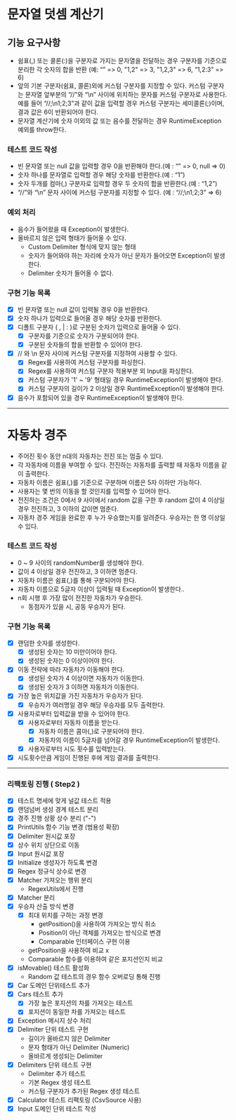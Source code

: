 # 문자열 덧셈 계산기
## 기능 요구사항
* 쉼표(,) 또는 콜론(:)을 구분자로 가지는 문자열을 전달하는 경우 구분자를 기준으로 분리한 각 숫자의 합을 반환 (예: “” => 0, "1,2" => 3, "1,2,3" => 6, “1,2:3” => 6)
* 앞의 기본 구분자(쉼표, 콜론)외에 커스텀 구분자를 지정할 수 있다. 커스텀 구분자는 문자열 앞부분의 “//”와 “\n” 사이에 위치하는 문자를 커스텀 구분자로 사용한다. 예를 들어 “//;\n1;2;3”과 같이 값을 입력할 경우 커스텀 구분자는 세미콜론(;)이며, 결과 값은 6이 반환되어야 한다.
* 문자열 계산기에 숫자 이외의 값 또는 음수를 전달하는 경우 RuntimeException 예외를 throw한다.

### 테스트 코드 작성
* 빈 문자열 또는 null 값을 입력할 경우 0을 반환해야 한다.(예 : “” => 0, null => 0)
* 숫자 하나를 문자열로 입력할 경우 해당 숫자를 반환한다.(예 : “1”)
* 숫자 두개를 컴마(,) 구분자로 입력할 경우 두 숫자의 합을 반환한다.(예 : “1,2”)
* “//”와 “\n” 문자 사이에 커스텀 구분자를 지정할 수 있다. (예 : “//;\n1;2;3” => 6)

### 예외 처리
* 음수가 들어왔을 때 Exception이 발생한다.
* 올바르지 않은 입력 형태가 들어올 수 있다.
  * Custom Delimiter 형식에 맞지 않는 형태
  * 숫자가 들어와야 하는 자리에 숫자가 아닌 문자가 들어오면 Exception이 발생한다.
  * Delimiter 숫자가 들어올 수 없다.
 
### 구현 기능 목록
- [x] 빈 문자열 또는 null 값이 입력될 경우 0을 반환한다.
- [x] 숫자 하나가 입력으로 들어올 경우 해당 숫자를 반환한다.
- [x] 디폴트 구분자 ( , | : )로 구분된 숫자가 입력으로 들어올 수 있다.
  - [x] 구분자를 기준으로 숫자가 구분되어야 한다.
  - [x] 구분된 숫자들의 합을 반환할 수 있어야 한다.
- [x] // 와 \\n 문자 사이에 커스텀 구분자를 지정하여 사용할 수 있다.
  - [x] Regex를 사용하여 커스텀 구분자를 파싱한다.
  - [x] Regex를 사용하여 커스텀 구분자 적용부분 외 Input을 파싱한다.
  - [x] 커스텀 구분자가 '1' ~ '9' 형태일 경우 RuntimeException이 발생해야 한다.
  - [x] 커스텀 구분자의 길이가 2 이상일 경우 RuntimeException이 발생해야 한다.
- [x] 음수가 포함되어 있을 경우 RuntimeException이 발생해야 한다.

*****

# 자동차 경주
* 주어진 횟수 동안 n대의 자동차는 전진 또는 멈출 수 있다.
* 각 자동차에 이름을 부여할 수 있다. 전진하는 자동차를 출력할 때 자동차 이름을 같이 출력한다.
* 자동차 이름은 쉼표(,)를 기준으로 구분하며 이름은 5자 이하만 가능하다.
* 사용자는 몇 번의 이동을 할 것인지를 입력할 수 있어야 한다.
* 전진하는 조건은 0에서 9 사이에서 random 값을 구한 후 random 값이 4 이상일 경우 전진하고, 3 이하의 값이면 멈춘다.
* 자동차 경주 게임을 완료한 후 누가 우승했는지를 알려준다. 우승자는 한 명 이상일 수 있다.


### 테스트 코드 작성
* 0 ~ 9 사이의 randomNumber를 생성해야 한다.
* 값이 4 이상일 경우 전진하고, 3 이하면 멈춘다.
* 자동차 이름은 쉼표(,)를 통해 구분되어야 한다.
* 자동차 이름으로 5글자 이상이 입력될 때 Exception이 발생한다..
* n회 시행 후 가장 많이 전진한 자동차가 우승한다.
  * 동점자가 있을 시, 공동 우승자가 된다.

### 구현 기능 목록
- [x] 랜덤한 숫자를 생성한다.
  - [x] 생성된 숫자는 10 미만이어야 한다.
  - [x] 생성된 숫자는 0 이상이어야 한다.
- [x] 이동 전략에 따라 자동차가 이동해야 한다.
  - [x] 생성된 숫자가 4 이상이면 자동차가 이동한다.
  - [x] 생성된 숫자가 3 이하면 자동차가 이동한다.
- [x] 가장 높은 위치값을 가진 자동차가 우승자가 된다.
  - [x] 우승자가 여러명일 경우 해당 우승자를 모두 출력한다.
- [x] 사용자로부터 입력값을 받을 수 있어야 한다.
  - [x] 사용자로부터 자동차 이름을 받는다.
    - [x] 자동차 이름은 콤마(,)로 구분되어야 한다.
    - [x] 자동차의 이름이 5글자를 넘어갈 경우 RuntimeException이 발생한다.
  - [x] 사용자로부터 시도 횟수를 입력받는다.
- [x] 시도횟수만큼 게임이 진행된 후에 게임 결과를 출력한다.

***** 

### 리팩토링 진행 ( Step2 )
- [x] 테스트 명세에 맞게 널값 테스트 적용
- [x] 랜덤넘버 생성 경계 테스트 분리
- [x] 경주 진행 상황 상수 분리 ("-")
- [x] PrintUtils 함수 기능 변경 (범용성 확장)
- [x] Delimiter 원시값 포장
- [x] 상수 위치 상단으로 이동
- [x] Input 원시값 포장
- [x] Initialize 생성자가 하도록 변경
- [x] Regex 정규식 상수로 변경
- [x] Matcher 가져오는 행위 분리
  - RegexUtils에서 진행
- [x] Matcher 분리
- [x] 우승자 산출 방식 변경
  - [x] 최대 위치를 구하는 과정 변경
    - getPosition()을 사용하여 가져오는 방식 취소
    - Position이 아닌 객체를 가져오는 방식으로 변경
    - Comparable 인터페이스 구현 이용
  - getPosition을 사용하여 비교 x
  - Comparable 함수를 이용하여 같은 포지션인지 비교
- [x] isMovable() 테스트 활성화
  - Random 값 테스트의 경우 함수 오버로딩 통해 진행
- [x] Car 도메인 단위테스트 추가
- [x] Cars 테스트 추가
  - [x] 가장 높은 포지션의 차를 가져오는 테스트
  - [x] 포지션이 동일한 차를 가져오는 테스트
- [x] Exception 메시지 상수 처리
- [x] Delimiter 단위 테스트 구현
  - 길이가 올바르지 않은 Delimiter
  - 문자 형태가 아닌 Delimiter (Numeric)
  - 올바르게 생성되는 Delimiter
- [x] Delimiters 단위 테스트 구현
  - Delimiter 추가 테스트
  - 기본 Regex 생성 테스트
  - 커스텀 구분자가 추가된 Regex 생성 테스트
- [x] Calculator 테스트 리팩토링 (CsvSource 사용)
- [x] Input 도메인 단위 테스트 작성